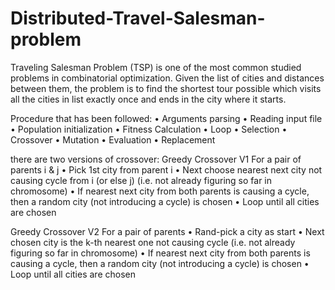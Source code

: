 # Distributed-Travel-Salesman-problem
Traveling Salesman Problem (TSP) is one of the most common studied problems in combinatorial optimization. Given the list of cities and distances between them, the problem is to find the shortest tour possible which visits all the cities in list exactly once and ends in the city where it starts.

Procedure that has been followed: • Arguments parsing • Reading input file • Population initialization • Fitness Calculation • Loop • Selection • Crossover • Mutation • Evaluation • Replacement

there are two versions of crossover: Greedy Crossover V1 For a pair of parents i & j • Pick 1st city from parent i • Next choose nearest next city not causing cycle from i (or else j) (i.e. not already figuring so far in chromosome) • If nearest next city from both parents is causing a cycle, then a random city (not introducing a cycle) is chosen • Loop until all cities are chosen

Greedy Crossover V2 For a pair of parents • Rand-pick a city as start • Next chosen city is the k-th nearest one not causing cycle (i.e. not already figuring so far in chromosome) • If nearest next city from both parents is causing a cycle, then a random city (not introducing a cycle) is chosen • Loop until all cities are chosen
